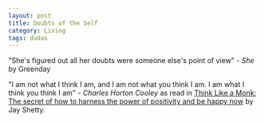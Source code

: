 ```yaml
---
layout: post
title: Doubts of the Self
category: Living
tags: dudas
---
```


"She's figured out all her doubts were someone else's point of view" - *She* by Greenday

"I am not what I think I am, and I am not what you think I am. I am what I think you think I am" - _Charles Horton Cooley_ as read in [Think Like a Monk: The secret of how to harness the power of positivity and be happy now][id] by Jay Shetty.

[id]: https://www.amazon.co.uk/gp/product/0008386420/ref=as_li_tl?ie=UTF8&camp=1634&creative=6738&creativeASIN=0008386420&linkCode=as2&tag=dudolavida-21&linkId=da5981c088bcbc89814b94b7b61b3f23 "Amazon affiliate link"
